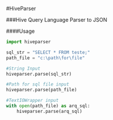 #HiveParser

###Hive Query Language Parser to JSON

####Usage 

```python
import hiveparser

sql_str = "SELECT * FROM teste;"
path_file = "c:\path\for\file"

#String Input
hiveparser.parse(sql_str)

#Path for sql file input
hiveparser.parse(path_file)

#TextIOWrapper input
with open(path_file) as arq_sql:
	hiveparser.parse(arq_sql)
```